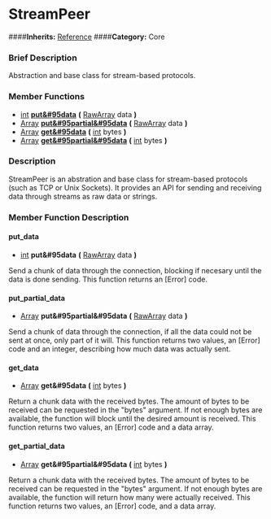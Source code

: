 #  StreamPeer  
####**Inherits:** [Reference](class_reference)
####**Category:** Core

###  Brief Description  
Abstraction and base class for stream-based protocols.

###  Member Functions 
  * [int](class_int)  **[put&#95data](#put_data)**  **(** [RawArray](class_rawarray) data  **)**
  * [Array](class_array)  **[put&#95partial&#95data](#put_partial_data)**  **(** [RawArray](class_rawarray) data  **)**
  * [Array](class_array)  **[get&#95data](#get_data)**  **(** [int](class_int) bytes  **)**
  * [Array](class_array)  **[get&#95partial&#95data](#get_partial_data)**  **(** [int](class_int) bytes  **)**

###  Description  
StreamPeer is an abstration and base class for stream-based protocols (such as TCP or Unix Sockets). It provides an API for sending and receiving data through streams as raw data or strings.

###  Member Function Description  

#### <a name="put_data">put_data</a>
  * [int](class_int)  **put&#95data**  **(** [RawArray](class_rawarray) data  **)**

Send a chunk of data through the connection, blocking if necesary until the data is done sending. This function returns an [Error] code.

#### <a name="put_partial_data">put_partial_data</a>
  * [Array](class_array)  **put&#95partial&#95data**  **(** [RawArray](class_rawarray) data  **)**

Send a chunk of data through the connection, if all the data could not be sent at once, only part of it will. This function returns two values, an [Error] code and an integer, describing how much data was actually sent.

#### <a name="get_data">get_data</a>
  * [Array](class_array)  **get&#95data**  **(** [int](class_int) bytes  **)**

Return a chunk data with the received bytes. The amount of bytes to be received can be requested in the "bytes" argument. If not enough bytes are available, the function will block until the desired amount is received. This function returns two values, an [Error] code and a data array.

#### <a name="get_partial_data">get_partial_data</a>
  * [Array](class_array)  **get&#95partial&#95data**  **(** [int](class_int) bytes  **)**

Return a chunk data with the received bytes. The amount of bytes to be received can be requested in the "bytes" argument. If not enough bytes are available, the function will return how many were actually received. This function returns two values, an [Error] code, and a data array.
